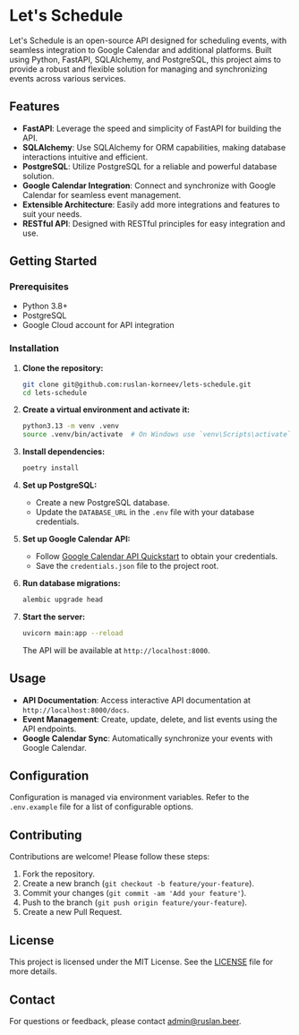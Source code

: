 # Let's Schedule

Let's Schedule is an open-source API designed for scheduling events, with seamless integration to Google Calendar and additional platforms. Built using Python, FastAPI, SQLAlchemy, and PostgreSQL, this project aims to provide a robust and flexible solution for managing and synchronizing events across various services.

## Features

- **FastAPI**: Leverage the speed and simplicity of FastAPI for building the API.
- **SQLAlchemy**: Use SQLAlchemy for ORM capabilities, making database interactions intuitive and efficient.
- **PostgreSQL**: Utilize PostgreSQL for a reliable and powerful database solution.
- **Google Calendar Integration**: Connect and synchronize with Google Calendar for seamless event management.
- **Extensible Architecture**: Easily add more integrations and features to suit your needs.
- **RESTful API**: Designed with RESTful principles for easy integration and use.

## Getting Started

### Prerequisites

- Python 3.8+
- PostgreSQL
- Google Cloud account for API integration

### Installation

1. **Clone the repository:**

   ```bash
   git clone git@github.com:ruslan-korneev/lets-schedule.git
   cd lets-schedule
   ```

2. **Create a virtual environment and activate it:**

   ```bash
   python3.13 -m venv .venv
   source .venv/bin/activate  # On Windows use `venv\Scripts\activate`
   ```

3. **Install dependencies:**

   ```bash
   poetry install
   ```

4. **Set up PostgreSQL:**

   - Create a new PostgreSQL database.
   - Update the `DATABASE_URL` in the `.env` file with your database credentials.

5. **Set up Google Calendar API:**

   - Follow [Google Calendar API Quickstart](https://developers.google.com/calendar/quickstart/python) to obtain your credentials.
   - Save the `credentials.json` file to the project root.

6. **Run database migrations:**

   ```bash
   alembic upgrade head
   ```

7. **Start the server:**

   ```bash
   uvicorn main:app --reload
   ```

   The API will be available at `http://localhost:8000`.

## Usage

- **API Documentation**: Access interactive API documentation at `http://localhost:8000/docs`.
- **Event Management**: Create, update, delete, and list events using the API endpoints.
- **Google Calendar Sync**: Automatically synchronize your events with Google Calendar.

## Configuration

Configuration is managed via environment variables. Refer to the `.env.example` file for a list of configurable options.

## Contributing

Contributions are welcome! Please follow these steps:

1. Fork the repository.
2. Create a new branch (`git checkout -b feature/your-feature`).
3. Commit your changes (`git commit -am 'Add your feature'`).
4. Push to the branch (`git push origin feature/your-feature`).
5. Create a new Pull Request.

## License

This project is licensed under the MIT License. See the [LICENSE](LICENSE) file for more details.

## Contact

For questions or feedback, please contact [admin@ruslan.beer](mailto:admin@ruslan.beer).
